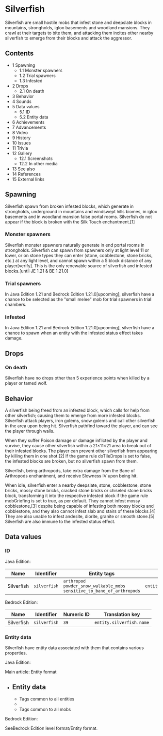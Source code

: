 # Silverfish
Silverfish are small hostile mobs that infest stone and deepslate blocks in mountains, strongholds, igloo basements and woodland mansions. They crawl at their targets to bite them, and attacking them incites other nearby silverfish to emerge from their blocks and attack the aggressor.

## Contents
- 1 Spawning
	- 1.1 Monster spawners
	- 1.2 Trial spawners
	- 1.3 Infested
- 2 Drops
	- 2.1 On death
- 3 Behavior
- 4 Sounds
- 5 Data values
	- 5.1 ID
	- 5.2 Entity data
- 6 Achievements
- 7 Advancements
- 8 Video
- 9 History
- 10 Issues
- 11 Trivia
- 12 Gallery
	- 12.1 Screenshots
	- 12.2 In other media
- 13 See also
- 14 References
- 15 External links

## Spawning
Silverfish spawn from broken infested blocks, which generate in strongholds, underground in mountains and windswept hills biomes, in igloo basements and in woodland mansion false portal rooms. Silverfish do not appear if the block is broken with the Silk Touch enchantment.[1]

### Monster spawners
Silverfish monster spawners naturally generate in end portal rooms in strongholds. Silverfish can spawn from spawners only at light level 11 or lower, or on stone types they can enter (stone, cobblestone, stone bricks, etc.) at any light level, and cannot spawn within a 5 block distance of any player[verify]. This is the only renewable source of silverfish and infested blocks.‌[until JE 1.21 & BE 1.21.0]

### Trial spawners
‌In Java Edition 1.21 and Bedrock Edition 1.21.0‌[upcoming], silverfish have a chance to be selected as the "small melee" mob for trial spawners in trial chambers.

### Infested
‌In Java Edition 1.21 and Bedrock Edition 1.21.0‌[upcoming], silverfish have a chance to spawn when an entity with the Infested status effect takes damage.

## Drops
### On death
Silverfish have no drops other than 5 experience points when killed by a player or tamed wolf.

## Behavior
A silverfish being freed from an infested block, which calls for help from other silverfish; causing them to emerge from more infested blocks.
Silverfish attack players, iron golems, snow golems and call other silverfish in the area upon being hit. Silverfish pathfind toward the player, and can see the player through walls. 

When they suffer Poison damage or damage inflicted by the player and survive, they cause other silverfish within a 21×11×21 area to break out of their infested blocks. The player can prevent other silverfish from appearing by killing them in one shot.[2] If the game rule doTileDrops is set to false, the infested blocks are broken, but no silverfish spawn from them. 

Silverfish, being arthropods, take extra damage from the Bane of Arthropods enchantment, and receive Slowness IV upon being hit.

When idle, silverfish enter a nearby deepslate, stone, cobblestone, stone bricks, mossy stone bricks, cracked stone bricks or chiseled stone bricks block, transforming it into the respective infested block if the game rule mobGriefing is set to true, as per default. They cannot infest mossy cobblestone,[3] despite being capable of infesting both mossy blocks and cobblestone, and they also cannot infest slab and stairs of these blocks.[4] They are also unable to infest andesite, diorite, granite or smooth stone.[5] Silverfish are also immune to the infested status effect.

## Data values
### ID
Java Edition:

| Name       | Identifier   | Entity tags                                                                       | Translation key               |
|------------|--------------|-----------------------------------------------------------------------------------|-------------------------------|
| Silverfish | `silverfish` | `arthropod`<br/>`powder_snow_walkable_mobs`<br/>`sensitive_to_bane_of_arthropods` | `entity.minecraft.silverfish` |

Bedrock Edition:

| Name       | Identifier   | Numeric ID | Translation key          |
|------------|--------------|------------|--------------------------|
| Silverfish | `silverfish` | `39`       | `entity.silverfish.name` |

### Entity data
Silverfish have entity data associated with them that contains various properties.

Java Edition:

Main article: Entity format
- Entity data
	- 
	- Tags common to all entities
	- 
	- Tags common to all mobs

Bedrock Edition:

SeeBedrock Edition level format/Entity format.

